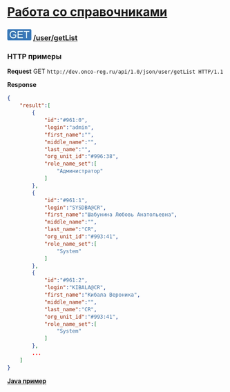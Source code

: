 [Работа со справочниками](../../../index.md)
=========================================

### ![GET](../../../../../img/get.png) [/user/getList](../index.md)

### HTTP примеры

**Request**  GET `http://dev.onco-reg.ru/api/1.0/json/user/getList HTTP/1.1`

**Response**

```json
{
    "result":[
        {
            "id":"#961:0",
            "login":"admin",
            "first_name":"",
            "middle_name":"",
            "last_name":"",
            "org_unit_id":"#996:38",
            "role_name_set":[
                "Администратор"
            ]
        },
        {
            "id":"#961:1",
            "login":"SYSDBA@CR",
            "first_name":"Шабунина Любовь Анатольевна",
            "middle_name":"",
            "last_name":"CR",
            "org_unit_id":"#993:41",
            "role_name_set":[
                "System"
            ]
        },
        {
            "id":"#961:2",
            "login":"KIBALA@CR",
            "first_name":"Кибала Вероника",
            "middle_name":"",
            "last_name":"CR",
            "org_unit_id":"#993:41",
            "role_name_set":[
                "System"
            ]
        },
        ...
    ]
}
```

**[Java пример](getListJava.md)**